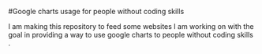 #Google charts usage for people without coding skills

I am making this repository to feed some websites I am working on with the goal in providing a way to use google charts to people without coding skills .

